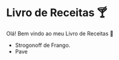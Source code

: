 # Livro de Receitas :cocktail:

Olá! Bem vindo ao meu Livro de Receitas :blue_heart:

- Strogonoff de Frango.
- Pave

